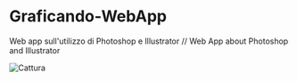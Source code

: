 # Graficando-WebApp

Web app sull'utilizzo di Photoshop e Illustrator // Web App about Photoshop and Illustrator

![Cattura](https://user-images.githubusercontent.com/102675948/183158443-685b59ef-adc4-4d88-9c29-de9928cacdf9.PNG)
